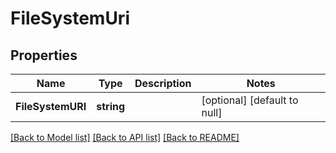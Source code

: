 # FileSystemUri

## Properties
Name | Type | Description | Notes
------------ | ------------- | ------------- | -------------
**FileSystemURI** | **string** |  | [optional] [default to null]

[[Back to Model list]](../README.md#documentation-for-models) [[Back to API list]](../README.md#documentation-for-api-endpoints) [[Back to README]](../README.md)

